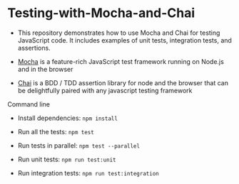 # Testing-with-Mocha-and-Chai

- This repository demonstrates how to use Mocha and Chai for testing JavaScript code. It includes examples of unit tests, integration tests, and assertions.

- [Mocha](https://mochajs.org/) is a feature-rich JavaScript test framework running on Node.js and in the browser
 
- [Chai](https://www.chaijs.com/) is a BDD / TDD assertion library for node and the browser that can be delightfully paired with any javascript testing framework

Command line

- Install dependencies: `npm install`

- Run all the tests: `npm test`

- Run tests in parallel: `npm test --parallel` 

- Run unit tests: `npm run test:unit`

- Run integration tests: `npm run test:integration`